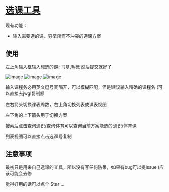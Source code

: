 # [选课工具](https://help-me-select-my-course.herokuapp.com/)

现有功能：

- 输入需要选的课，穷举所有不冲突的选课方案

## 使用

左上角输入框输入想选的课: 马基,毛概 然后提交就好了

![image](https://user-images.githubusercontent.com/82298915/184676134-af0106f1-5018-474d-872e-62f79619bb3a.png)
![image](https://user-images.githubusercontent.com/82298915/184676181-af5628bf-a525-40fe-9220-a083c662a391.png)
![image](https://user-images.githubusercontent.com/82298915/184676241-80867204-bcb7-4028-b118-ab76d654864a.png)

输入课程务必用英文逗号间隔开，可以模糊匹配，但是建议输入精确的课程名 (可以直接去jwgl复制额

左右箭头切换课表周数，右上角切换列表或课表视图

左下角的上下箭头用于切换方案

搜索后点击查询通识/查询体育可以查询当前方案能选的通识/体育课

列表视图可以直接点击选课号复制

## 注意事项

最初只是用来自己选课的工具，所以没有写任何防呆，如果有bug可以提issue (应该可能会去修


觉得好用的话可以点个 Star ...

